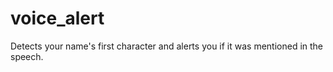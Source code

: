 # voice_alert
Detects your name's first character and alerts you if it was mentioned in the speech.
